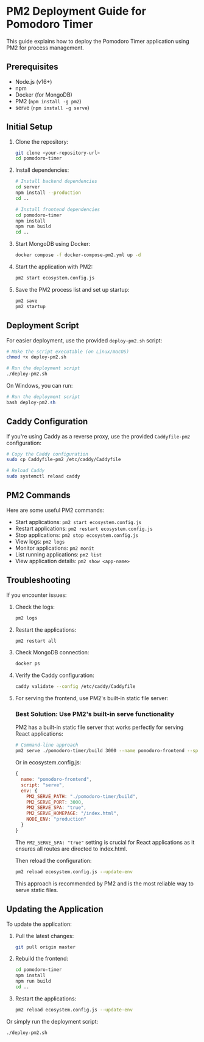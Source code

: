 # PM2 Deployment Guide for Pomodoro Timer

This guide explains how to deploy the Pomodoro Timer application using PM2 for process management.

## Prerequisites

- Node.js (v16+)
- npm
- Docker (for MongoDB)
- PM2 (`npm install -g pm2`)
- serve (`npm install -g serve`)

## Initial Setup

1. Clone the repository:
   ```bash
   git clone <your-repository-url>
   cd pomodoro-timer
   ```

2. Install dependencies:
   ```bash
   # Install backend dependencies
   cd server
   npm install --production
   cd ..

   # Install frontend dependencies
   cd pomodoro-timer
   npm install
   npm run build
   cd ..
   ```

3. Start MongoDB using Docker:
   ```bash
   docker compose -f docker-compose-pm2.yml up -d
   ```

4. Start the application with PM2:
   ```bash
   pm2 start ecosystem.config.js
   ```

5. Save the PM2 process list and set up startup:
   ```bash
   pm2 save
   pm2 startup
   ```

## Deployment Script

For easier deployment, use the provided `deploy-pm2.sh` script:

```bash
# Make the script executable (on Linux/macOS)
chmod +x deploy-pm2.sh

# Run the deployment script
./deploy-pm2.sh
```

On Windows, you can run:
```powershell
# Run the deployment script
bash deploy-pm2.sh
```

## Caddy Configuration

If you're using Caddy as a reverse proxy, use the provided `Caddyfile-pm2` configuration:

```bash
# Copy the Caddy configuration
sudo cp Caddyfile-pm2 /etc/caddy/Caddyfile

# Reload Caddy
sudo systemctl reload caddy
```

## PM2 Commands

Here are some useful PM2 commands:

- Start applications: `pm2 start ecosystem.config.js`
- Restart applications: `pm2 restart ecosystem.config.js`
- Stop applications: `pm2 stop ecosystem.config.js`
- View logs: `pm2 logs`
- Monitor applications: `pm2 monit`
- List running applications: `pm2 list`
- View application details: `pm2 show <app-name>`

## Troubleshooting

If you encounter issues:

1. Check the logs:
   ```bash
   pm2 logs
   ```

2. Restart the applications:
   ```bash
   pm2 restart all
   ```

3. Check MongoDB connection:
   ```bash
   docker ps
   ```

4. Verify the Caddy configuration:
   ```bash
   caddy validate --config /etc/caddy/Caddyfile
   ```

5. For serving the frontend, use PM2's built-in static file server:

   ### Best Solution: Use PM2's built-in serve functionality

   PM2 has a built-in static file server that works perfectly for serving React applications:

   ```bash
   # Command-line approach
   pm2 serve ./pomodoro-timer/build 3000 --name pomodoro-frontend --spa
   ```

   Or in ecosystem.config.js:

   ```javascript
   {
     name: "pomodoro-frontend",
     script: "serve",
     env: {
       PM2_SERVE_PATH: "./pomodoro-timer/build",
       PM2_SERVE_PORT: 3000,
       PM2_SERVE_SPA: "true",
       PM2_SERVE_HOMEPAGE: "/index.html",
       NODE_ENV: "production"
     }
   }
   ```

   The `PM2_SERVE_SPA: "true"` setting is crucial for React applications as it ensures all routes are directed to index.html.

   Then reload the configuration:
   ```bash
   pm2 reload ecosystem.config.js --update-env
   ```

   This approach is recommended by PM2 and is the most reliable way to serve static files.

## Updating the Application

To update the application:

1. Pull the latest changes:
   ```bash
   git pull origin master
   ```

2. Rebuild the frontend:
   ```bash
   cd pomodoro-timer
   npm install
   npm run build
   cd ..
   ```

3. Restart the applications:
   ```bash
   pm2 reload ecosystem.config.js --update-env
   ```

Or simply run the deployment script:
```bash
./deploy-pm2.sh
```
